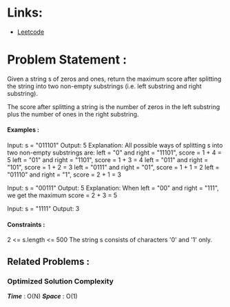 # Links:

- [Leetcode](https://leetcode.com/problems/maximum-score-after-splitting-a-string/)

# Problem Statement :

Given a string s of zeros and ones, return the maximum score after splitting the string into two non-empty substrings (i.e. left substring and right substring).

The score after splitting a string is the number of zeros in the left substring plus the number of ones in the right substring.

#### Examples :

Input: s = "011101"
Output: 5 
Explanation: 
All possible ways of splitting s into two non-empty substrings are:
left = "0" and right = "11101", score = 1 + 4 = 5 
left = "01" and right = "1101", score = 1 + 3 = 4 
left = "011" and right = "101", score = 1 + 2 = 3 
left = "0111" and right = "01", score = 1 + 1 = 2 
left = "01110" and right = "1", score = 2 + 1 = 3

Input: s = "00111"
Output: 5
Explanation: When left = "00" and right = "111", we get the maximum score = 2 + 3 = 5

Input: s = "1111"
Output: 3

#### Constraints :

2 <= s.length <= 500
The string s consists of characters '0' and '1' only.



## Related Problems :


### Optimized Solution Complexity

**_Time_** : O(N)
**_Space_** : O(1)